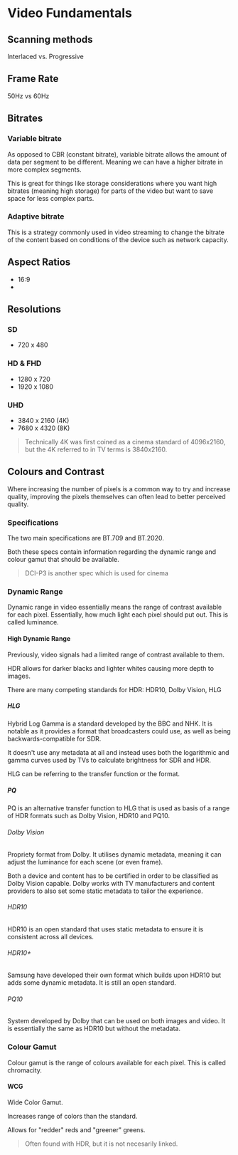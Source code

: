 # Video Fundamentals

## Scanning methods

Interlaced vs. Progressive

## Frame Rate

50Hz vs 60Hz

## Bitrates

### Variable bitrate

As opposed to CBR (constant bitrate), variable bitrate allows the amount of data per segment to be different. Meaning we can have a higher bitrate in more complex segments.

This is great for things like storage considerations where you want high bitrates (meaning high storage) for parts of the video but want to save space for less complex parts.  

### Adaptive bitrate

This is a strategy commonly used in video streaming to change the bitrate of the content based on conditions of the device such as network capacity.

## Aspect Ratios

- 16:9
- 

## Resolutions

### SD

- 720 x 480

### HD & FHD

- 1280 x 720
- 1920 x 1080

### UHD

- 3840 x 2160 (4K)
- 7680 x 4320 (8K)

> Technically 4K was first coined as a cinema standard of 4096x2160, but the 4K referred to in TV terms is 3840x2160.

## Colours and Contrast

Where increasing the number of pixels is a common way to try and increase quality, improving the pixels themselves can often lead to better perceived quality. 

### Specifications

The two main specifications are BT.709 and BT.2020.

Both these specs contain information regarding the dynamic range and colour gamut that should be available. 

> DCI-P3 is another spec which is used for cinema

### Dynamic Range

Dynamic range in video essentially means the range of contrast available for each pixel. Essentially, how much light each pixel should put out. This is called luminance.
 
#### High Dynamic Range

Previously, video signals had a limited range of contrast available to them.

HDR allows for darker blacks and lighter whites causing more depth to images.

There are many competing standards for HDR: HDR10, Dolby Vision, HLG

##### HLG

Hybrid Log Gamma is a standard developed by the BBC and NHK. It is notable as it provides a format that broadcasters could use, as well as being backwards-compatible for SDR.

It doesn't use any metadata at all and instead uses both the logarithmic and gamma curves used by TVs to calculate brightness for SDR and HDR. 

HLG can be referring to the transfer function or the format.

##### PQ

PQ is an alternative transfer function to HLG that is used as basis of a range of HDR formats such as Dolby Vision, HDR10 and PQ10.
###### Dolby Vision

Propriety format from Dolby. It utilises dynamic metadata, meaning it can adjust the luminance for each scene (or even frame).

Both a device and content has to be certified in order to be classified as Dolby Vision capable. Dolby works with TV manufacturers and content providers to also set some static metadata to tailor the experience.

###### HDR10 

HDR10 is an open standard that uses static metadata to ensure it is consistent across all devices. 

###### HDR10+

Samsung have developed their own format which builds upon HDR10 but adds some dynamic metadata. It is still an open standard. 

###### PQ10

System developed by Dolby that can be used on both images and video. It is essentially the same as HDR10 but without the metadata.

### Colour Gamut

Colour gamut is the range of colours available for each pixel. This is called chromacity.

#### WCG 

Wide Color Gamut.

Increases range of colors than the standard.

Allows for "redder" reds and "greener" greens.

> Often found with HDR, but it is not necesarily linked.

